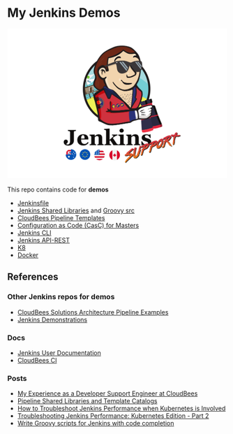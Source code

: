 # My Jenkins Demos

![](img/baywatch/Jenkins_Support_Baywatch_flags.png)

This repo contains code for **demos**

* [Jenkinsfile](resources/pipelines)
* [Jenkins Shared Libraries](vars) and [Groovy src](src)
* [CloudBees Pipeline Templates](templates)
* [Configuration as Code (CasC) for Masters](resources/casc)
* [Jenkins CLI](resources/cli)
* [Jenkins API-REST](resources/rest-api)
* [K8](resources/k8s)
* [Docker](resources/docker)

## References

### Other Jenkins repos for demos

* [CloudBees Solutions Architecture Pipeline Examples](https://github.com/beedemo)
* [Jenkins Demonstrations](https://github.com/jenkins-demo)

### Docs

* [Jenkins User Documentation](https://www.jenkins.io/doc/)
* [CloudBees CI](https://docs.cloudbees.com/docs/cloudbees-ci/latest/)

### Posts

* [My Experience as a Developer Support Engineer at CloudBees](https://www.cloudbees.com/blog/my-experience-developer-support-engineer-cloudbees)
* [Pipeline Shared Libraries and Template Catalogs](https://www.cloudbees.com/blog/pipeline-as-code)
* [How to Troubleshoot Jenkins Performance when Kubernetes is Involved](https://www.cloudbees.com/blog/apm-tools-jenkins-performance)
* [Troubleshooting Jenkins Performance: Kubernetes Edition - Part 2](https://www.cloudbees.com/blog/application-performance-monitoring-tools)
* [Write Groovy scripts for Jenkins with code completion](https://www.mdoninger.de/2011/11/07/write-groovy-scripts-for-jenkins-with-code-completion.html)